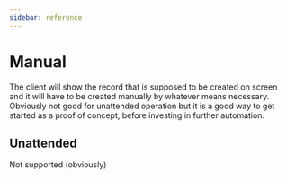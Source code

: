 ```yaml
---
sidebar: reference
---
```


# Manual
The client will show the record that is supposed to be created on screen and it will have 
to be created manually by whatever means necessary. Obviously not good for unattended operation 
but it is a good way to get started as a proof of concept, before investing in further 
automation.

## Unattended
Not supported (obviously)